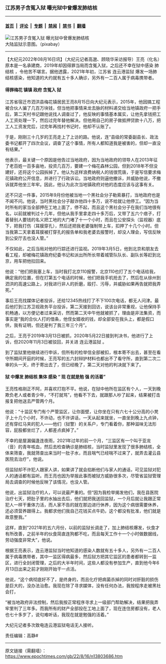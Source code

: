 ### 江苏男子含冤入狱 曝光狱中曾爆发肺结核

---

#### [首页](../../../..?n13803686) &nbsp;|&nbsp; [评论](../../../../../epoch-comment?n13803686) &nbsp;|&nbsp; [专题](../../../../../epoch-special?n13803686) &nbsp;|&nbsp; [禁闻](../../../../../epoch-news?n13803686) &nbsp;|&nbsp; [禁书](../../../../../books?n13803686) &nbsp;|&nbsp; [翻墙](https://github.com/gfw-breaker/nogfw/blob/master/README.md?n13803686)


<div><img alt="江苏男子含冤入狱 曝光狱中曾爆发肺结核" class="attachment-djy_600_400 size-djy_600_400 wp-post-image" src="https://i.epochtimes.com/assets/uploads/2021/07/id13112087-pixabay-600x400.jpg"/>
<div class="caption">
 大陆监狱示意图。（pixabay）
</div></div><hr/><div class="post_content" id="artbody" itemprop="articleBody">
 <!-- article content begin -->
 <p>
  【大纪元2022年08月16日讯】（大纪元记者高邈、顾晓华采访报导）王亮（化名）原本是一名承建商，2019年却因得罪当局而含冤入狱，之后还不幸在狱中感染
  <ok href="https://www.epochtimes.com/gb/tag/%E8%82%BA%E7%BB%93%E6%A0%B8.html">
   肺结核
  </ok>
  ，令他苦不堪言。据他透露，2021年年初，江苏省
  <ok href="https://www.epochtimes.com/gb/tag/%E8%BF%9E%E4%BA%91%E6%B8%AF%E7%9B%91%E7%8B%B1.html">
   连云港监狱
  </ok>
  爆发一场肺结核感染，他知道的大约就有五十多人确诊，另外有一二百人属于病毒携带者。
 </p>
 <h4>
  <strong>
   得罪梅花
  </strong>
  <strong>
   镇镇
  </strong>
  <strong>
   政府
  </strong>
  <strong>
   含冤入
  </strong>
  <strong>
   狱
  </strong>
 </h4>
 <p>
  江苏省宿迁市泗洪县梅花镇居民王亮8月15日向大纪元表示，2015年，他因搞工程被合伙人骗了几百万块钱，但当他把事情来龙去脉的材料递交给当地镇政府一把手后，第二天村书记跟他说找人调查过了，他反映的事情基本属实，让他先拿钱把工人工资处理一下，然后过完年替他解决。但他用自己的房子做抵押贷款十八万，把工人工资发完后，过完年再找村书记时，他却不认账了。
 </p>
 <p>
  于是，刚刚三十几岁的王亮走上了上访的路。他说，连“县级的常委副县长、政法委书记都开了四次会议，调查了这个事情，所有人都知道我是被害的，但却一直没有结果。”
 </p>
 <p>
  他表示，最关键一个原因是他告过当地政府，因为当地政府的领导人在2013年征了老百姓一百多亩地，投资几百万，要建一个梅花森林公园，但到2018年不但没建好，还将这个公园拆掉了。他认为这样浪费纳税人的钱很荒唐，于是写信要求梅花镇政府公开信息，并进行了行政诉讼。当地政府则逼他撤诉，并威胁他说，不撤诉就弄他坐三年牢。因此，他认为此次当地镇政府对他的态度应该与这事有关。
 </p>
 <p>
  还不只这一件事，2015年9月份他被当地一个黑社会分子勒索暴打，当地政府也是不闻不问。他说，当时黑社会分子敲诈他四十多万，说不给就让他停工。“因为当时所有的家当全部押在工地上面了，停不起，而且这个黑社会分子在我们当地很有名，以前就被判过十几年，但他从我手里拿走四十多万后，又带了五六个痞子，打着替别人要钱的名义把工地的大门堵了十一个小时，而且在公安探头（监视器）底下，把我打伤（耳膜穿孔），然后还把我老婆强制带上车，扣押了十几个小时。但当我第二天拿着耳膜被打穿孔的报告单和我老婆去报警时，却没人理会，写信反映到公安厅去也没人管。”
 </p>
 <p>
  不仅如此，之后当局对他的行踪还进行监视。2019年3月5日，他到北京和朋友去看工程，却被梅花镇政府纪委书记和派出所所长带着城管队队长、副队长等赶到北京，用车把他拉回来。
 </p>
 <p>
  他说：“他们把我塞上车，当时我打北京110报警，北京110也打了五个电话给我，确定我的位置，但在打第五个电话的时候，他们把我手机抢去了，然后在从徐州到泗洪的高速公路上，对我进行非人的折磨，殴打、污辱，并威胁如果再告就把我弄死。”
 </p>
 <p>
  事后王亮找媒体记者投诉，还给12345热线打了不下100次电话，都无人问津。最后他打到江苏卫视政务平台投诉，第二天接到回访，说该台非常重视，让他保持手机畅通，以方便记者过来采访，然而第二天中午他就被抓了，理由是非法集资，而事实是“我的合伙人打的借条，他侄女婿收的钱，却全部安在我头上，都是假口供，我有证明，但还是判了我三年三个月”。
 </p>
 <p>
  之后，王亮于2019年3月13日被抓，2020年5月22日接到判决书，他进行了上诉，但2020年11月3日被驳回，并关进
  <ok href="https://www.epochtimes.com/gb/tag/%E8%BF%9E%E4%BA%91%E6%B8%AF%E7%9B%91%E7%8B%B1.html">
   连云港监狱
  </ok>
  。
 </p>
 <p>
  到了监狱里他继续进行申诉，但所有的检举信全部被扣，根本寄不出去，甚至在看守所期间开庭的时候，王亮写的五六封辩护材料也都出不了看守所，直到第二次二审的头一天，终于寄出去了，但已经晚了，第二天对他的判决就下来了。
 </p>
 <h4>
  <strong>
   狱
  </strong>
  <strong>
   中爆发
   <ok href="https://www.epochtimes.com/gb/tag/%E8%82%BA%E7%BB%93%E6%A0%B8.html">
    肺结核
   </ok>
   集体
  </strong>
  <strong>
   感染
  </strong>
  <strong>
  </strong>
  <strong>
   “
  </strong>
  <strong>
   现
  </strong>
  <strong>
   在就是勉
  </strong>
  <strong>
   强
  </strong>
  <strong>
   的活着”
  </strong>
 </h4>
 <p>
  王亮性格刚正不阿，并喜欢打抱不平。他说，在狱中他所在监区有个人，一天到晚欺负老人或者青少年，“不打就骂”，他看不下去，就跟那人吵了起来，结果被打击报复把他送去严管两个月。
 </p>
 <p>
  他说：“十监区专门有个严管监区，让你面壁，让你坐在只有六七十公分高的小凳子上十几个小时，不许动，也不许讲话，一天从起来就坐，一直坐到晚上九点钟，还有穿红马夹的犯人——他们（狱警）的关系户，专门看着你，那种滋味无法形容，屁股都坐烂了，人都差点疯掉了。”
 </p>
 <p>
  不幸的是屋漏偏逢连夜雨，2021年过年的前一个月，“三监区有一个叫于亚龙（音）的青年咳血，然后去检查确诊是肺结核，当时监狱里发现了很多肺结核，全体来筛查，我就筛查出来当时一肚子水，而且喘气已经喘不过来了，就弄去灌云县医院去治疗”，他说。
 </p>
 <p>
  但监狱却不许犯人跟家人讲，如果讲了就会掐断他们与家人的通话，可见监狱对犯人的通话都有监听。而王亮也因为举报此事而被狱方威胁很多次，尽管省监狱管理局去调查的时候他反映了该情况，也没人管。
 </p>
 <p>
  他说，出监狱治疗的人，可以说最严重的。但“因为我检举揭发他们，我在县医院治疗七天，把肚子里的水抽出去后，他们就把我送回监狱，一个月后就让我跟正常犯人一样干重体力活，而人家不告的就在那边进行休养，因为这个病很需要休养，还必须营养跟得上。我都求他们我自己花钱买点牛奶，这个都没有批准，他们就是故意整我。”
 </p>
 <p>
  这样，直到“2021年的五六月份，以前的监狱长调走了，加上肺结核爆发，伙食才有所改善，之前半年的伙食简直连狗都不吃，而且每天工作十一个小时做数据线，劳动强度非常大”，他说。
 </p>
 <p>
  根据王亮表示，连云港监狱当时他知道的感染人数就有五十多人，另外有一二百人属于病毒携带者，其中一监区得病最多，然后狱方把其它监区的患者都转到一监区，进行全封闭管理，之后的大半年时间，这些人都没有参加生产，直到他今年6月13日出来之前才刚刚开始干一点活。
 </p>
 <p>
  他说，“这个病彻底好不了，是终身的，而且化疗把病菌杀掉的同时对肝脏的损伤是巨大的，没办法治愈。我现在除了寻求媒体，没有任何办法，我按程序走被黑社会打，
 </p>
 <p>
  “被当地政府非法控制，然后我按正常程序寻求上一级部门帮助解决，结果把我弄牢里判了三年多。而我所有的财产全部投在工地上面了，现在连住房都没有，老人也七十多岁了，说句难听话，我现在就是勉强的活着。”
 </p>
 <p>
  大纪元记者多次致电连云港监狱电话无人接听。
 </p>
 <p>
  责任编辑：高静#
 </p>
 <!-- article content end -->
 <div id="below_article_ad">
 </div>
</div>


---

原文链接（需翻墙）：https://www.epochtimes.com/gb/22/8/16/n13803686.htm